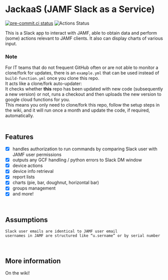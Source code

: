 # JackaaS (JAMF Slack as a Service)

[![pre-commit.ci status](https://results.pre-commit.ci/badge/github/humanendpoint/JackaaS/main.svg)](https://results.pre-commit.ci/latest/github/humanendpoint/JackaaS/main)
![Actions Status](https://github.com/humanendpoint/JackaaS/actions/workflows/build-function.yml/badge.svg)

This is a Slack app to interact with JAMF, able to obtain data and perform (some) actions relevant to JAMF clients.
It also can display charts of various input.
<br>

### Note

For IT teams that do not frequent GitHub often or are not able to monitor a clone/fork for updates, there is an `example.yml` that can be used instead of `build-function.yml` once you clone this repo. <br>
It acts like a clone/fork auto-updater: <br>
It checks whether **this** repo has been updated with new code (subsequently a new version) or not, runs a checkout and then uploads the new version to google cloud functions for you. <br>
This means you only need to clone/fork this repo, follow the setup steps in the wiki, and it will run once a month and update the code, if required, automatically. <br>
<br>

## Features

- [x] handles authorization to run commands by comparing Slack user with JAMF user permissions
- [x] outputs any GCF handling / python errors to Slack DM window
- [x] device actions
- [x] device info retrieval
- [x] report lists
- [x] charts (pie, bar, doughnut, horizontal bar)
- [x] groups management <br>
- [x] and more!
<br>

## Assumptions

    Slack user emails are identical to JAMF user email
    usernames in JAMF are structured like “u.sername” or by serial number
<br>

## More information

On the wiki!
